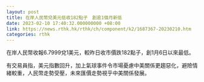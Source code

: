 ```yaml
---
layout: post
title: 在岸人民幣兌美元低收182點子　創逾1個月新低
date: 2023-02-10 17:40:32.000000000 +08:00
link: https://news.rthk.hk/rthk/ch/component/k2/1687367-20230210.htm
categories: rthk
---
```


在岸人民幣收報6.7999兌1美元，較昨日收市價跌182點子，創1月6日以來最低。

有交易員指，美元指數回升，加上氣球事件令市場憂慮中美關係更趨惡化，避險情緒較重，人民幣走勢受壓，未來匯價走勢視乎中美關係發展。

